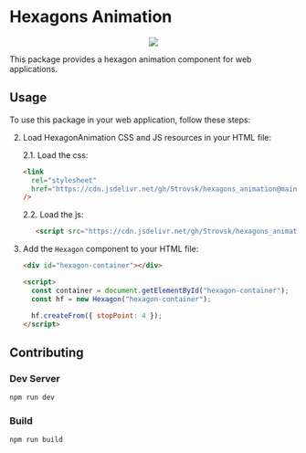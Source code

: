 # Hexagons Animation

<p align="center">
  <img src="https://raw.githubusercontent.com/Strovsk/hexagons_animation/main/public/hexagons.ico" />
</p>

This package provides a hexagon animation component for web applications.

## Usage

To use this package in your web application, follow these steps:

2. Load HexagonAnimation CSS and JS resources in your HTML file:

   2.1. Load the css:

   ```html
   <link
     rel="stylesheet"
     href="https://cdn.jsdelivr.net/gh/Strovsk/hexagons_animation@main/dist/hexagon.min.css"
   />
   ```

   2.2. Load the js:

   ```html
      <script src="https://cdn.jsdelivr.net/gh/Strovsk/hexagons_animation@main/dist/hexagon.min.js">
   ```

3. Add the `Hexagon` component to your HTML file:

   ```html
   <div id="hexagon-container"></div>

   <script>
     const container = document.getElementById("hexagon-container");
     const hf = new Hexagon("hexagon-container");

     hf.createFrom({ stopPoint: 4 });
   </script>
   ```

## Contributing

### Dev Server

```bash
npm run dev
```

### Build

```bash
npm run build
```
